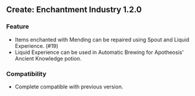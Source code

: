 ## Create: Enchantment Industry 1.2.0

### Feature
- Items enchanted with Mending can be repaired using Spout and Liquid Experience. (#19)
- Liquid Experience can be used in Automatic Brewing for Apotheosis' Ancient Knowledge potion.

### Compatibility
- Complete compatible with previous version.
